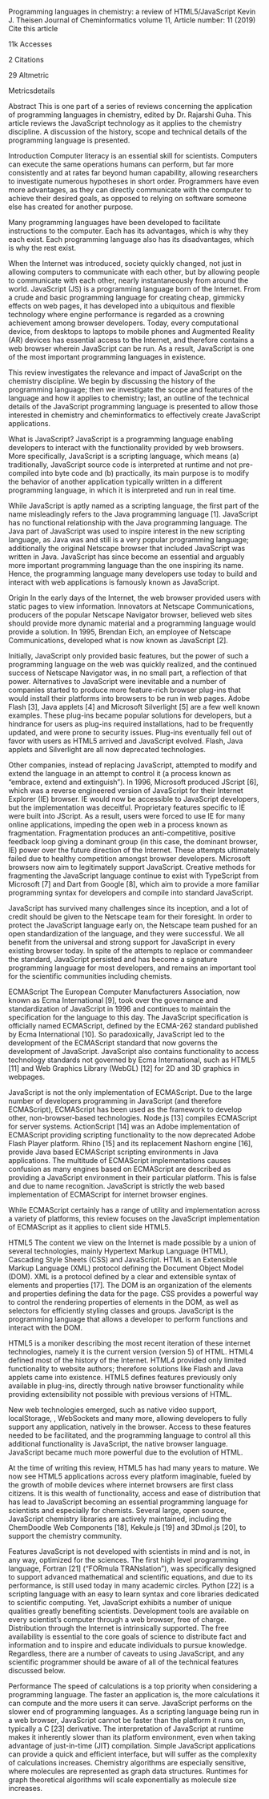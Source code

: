 Programming languages in chemistry: a review of HTML5/JavaScript
Kevin J. Theisen 
Journal of Cheminformatics volume 11, Article number: 11 (2019) Cite this article

11k Accesses

2 Citations

29 Altmetric

Metricsdetails

Abstract
This is one part of a series of reviews concerning the application of programming languages in chemistry, edited by Dr. Rajarshi Guha. This article reviews the JavaScript technology as it applies to the chemistry discipline. A discussion of the history, scope and technical details of the programming language is presented.

Introduction
Computer literacy is an essential skill for scientists. Computers can execute the same operations humans can perform, but far more consistently and at rates far beyond human capability, allowing researchers to investigate numerous hypotheses in short order. Programmers have even more advantages, as they can directly communicate with the computer to achieve their desired goals, as opposed to relying on software someone else has created for another purpose.

Many programming languages have been developed to facilitate instructions to the computer. Each has its advantages, which is why they each exist. Each programming language also has its disadvantages, which is why the rest exist.

When the Internet was introduced, society quickly changed, not just in allowing computers to communicate with each other, but by allowing people to communicate with each other, nearly instantaneously from around the world. JavaScript (JS) is a programming language born of the Internet. From a crude and basic programming language for creating cheap, gimmicky effects on web pages, it has developed into a ubiquitous and flexible technology where engine performance is regarded as a crowning achievement among browser developers. Today, every computational device, from desktops to laptops to mobile phones and Augmented Reality (AR) devices has essential access to the Internet, and therefore contains a web browser wherein JavaScript can be run. As a result, JavaScript is one of the most important programming languages in existence.

This review investigates the relevance and impact of JavaScript on the chemistry discipline. We begin by discussing the history of the programming language; then we investigate the scope and features of the language and how it applies to chemistry; last, an outline of the technical details of the JavaScript programming language is presented to allow those interested in chemistry and cheminformatics to effectively create JavaScript applications.

What is JavaScript?
JavaScript is a programming language enabling developers to interact with the functionality provided by web browsers. More specifically, JavaScript is a scripting language, which means (a) traditionally, JavaScript source code is interpreted at runtime and not pre-compiled into byte code and (b) practically, its main purpose is to modify the behavior of another application typically written in a different programming language, in which it is interpreted and run in real time.

While JavaScript is aptly named as a scripting language, the first part of the name misleadingly refers to the Java programming language [1]. JavaScript has no functional relationship with the Java programming language. The Java part of JavaScript was used to inspire interest in the new scripting language, as Java was and still is a very popular programming language; additionally the original Netscape browser that included JavaScript was written in Java. JavaScript has since become an essential and arguably more important programming language than the one inspiring its name. Hence, the programming language many developers use today to build and interact with web applications is famously known as JavaScript.

Origin
In the early days of the Internet, the web browser provided users with static pages to view information. Innovators at Netscape Communications, producers of the popular Netscape Navigator browser, believed web sites should provide more dynamic material and a programming language would provide a solution. In 1995, Brendan Eich, an employee of Netscape Communications, developed what is now known as JavaScript [2].

Initially, JavaScript only provided basic features, but the power of such a programming language on the web was quickly realized, and the continued success of Netscape Navigator was, in no small part, a reflection of that power. Alternatives to JavaScript were inevitable and a number of companies started to produce more feature-rich browser plug-ins that would install their platforms into browsers to be run in web pages. Adobe Flash [3], Java applets [4] and Microsoft Silverlight [5] are a few well known examples. These plug-ins became popular solutions for developers, but a hindrance for users as plug-ins required installations, had to be frequently updated, and were prone to security issues. Plug-ins eventually fell out of favor with users as HTML5 arrived and JavaScript evolved. Flash, Java applets and Silverlight are all now deprecated technologies.

Other companies, instead of replacing JavaScript, attempted to modify and extend the language in an attempt to control it (a process known as “embrace, extend and extinguish”). In 1996, Microsoft produced JScript [6], which was a reverse engineered version of JavaScript for their Internet Explorer (IE) browser. IE would now be accessible to JavaScript developers, but the implementation was deceitful. Proprietary features specific to IE were built into JScript. As a result, users were forced to use IE for many online applications, impeding the open web in a process known as fragmentation. Fragmentation produces an anti-competitive, positive feedback loop giving a dominant group (in this case, the dominant browser, IE) power over the future direction of the Internet. These attempts ultimately failed due to healthy competition amongst browser developers. Microsoft browsers now aim to legitimately support JavaScript. Creative methods for fragmenting the JavaScript language continue to exist with TypeScript from Microsoft [7] and Dart from Google [8], which aim to provide a more familiar programming syntax for developers and compile into standard JavaScript.

JavaScript has survived many challenges since its inception, and a lot of credit should be given to the Netscape team for their foresight. In order to protect the JavaScript language early on, the Netscape team pushed for an open standardization of the language, and they were successful. We all benefit from the universal and strong support for JavaScript in every existing browser today. In spite of the attempts to replace or commandeer the standard, JavaScript persisted and has become a signature programming language for most developers, and remains an important tool for the scientific communities including chemists.

ECMAScript
The European Computer Manufacturers Association, now known as Ecma International [9], took over the governance and standardization of JavaScript in 1996 and continues to maintain the specification for the language to this day. The JavaScript specification is officially named ECMAScript, defined by the ECMA-262 standard published by Ecma International [10]. So paradoxically, JavaScript led to the development of the ECMAScript standard that now governs the development of JavaScript. JavaScript also contains functionality to access technology standards not governed by Ecma International, such as HTML5 <canvas> [11] and Web Graphics Library (WebGL) [12] for 2D and 3D graphics in webpages.

JavaScript is not the only implementation of ECMAScript. Due to the large number of developers programming in JavaScript (and therefore ECMAScript), ECMAScript has been used as the framework to develop other, non-browser-based technologies. Node.js [13] compiles ECMAScript for server systems. ActionScript [14] was an Adobe implementation of ECMAScript providing scripting functionality to the now deprecated Adobe Flash Player platform. Rhino [15] and its replacement Nashorn engine [16], provide Java based ECMAScript scripting environments in Java applications. The multitude of ECMAScript implementations causes confusion as many engines based on ECMAScript are described as providing a JavaScript environment in their particular platform. This is false and due to name recognition. JavaScript is strictly the web based implementation of ECMAScript for internet browser engines.

While ECMAScript certainly has a range of utility and implementation across a variety of platforms, this review focuses on the JavaScript implementation of ECMAScript as it applies to client side HTML5.

HTML5
The content we view on the Internet is made possible by a union of several technologies, mainly Hypertext Markup Language (HTML), Cascading Style Sheets (CSS) and JavaScript. HTML is an Extensible Markup Language (XML) protocol defining the Document Object Model (DOM). XML is a protocol defined by a clear and extensible syntax of elements and properties [17]. The DOM is an organization of the elements and properties defining the data for the page. CSS provides a powerful way to control the rendering properties of elements in the DOM, as well as selectors for efficiently styling classes and groups. JavaScript is the programming language that allows a developer to perform functions and interact with the DOM.

HTML5 is a moniker describing the most recent iteration of these internet technologies, namely it is the current version (version 5) of HTML. HTML4 defined most of the history of the Internet. HTML4 provided only limited functionality to website authors; therefore solutions like Flash and Java applets came into existence. HTML5 defines features previously only available in plug-ins, directly through native browser functionality while providing extensibility not possible with previous versions of HTML.

New web technologies emerged, such as native video support, localStorage, <canvas>, WebSockets and many more, allowing developers to fully support any application, natively in the browser. Access to these features needed to be facilitated, and the programming language to control all this additional functionality is JavaScript, the native browser language. JavaScript became much more powerful due to the evolution of HTML.

At the time of writing this review, HTML5 has had many years to mature. We now see HTML5 applications across every platform imaginable, fueled by the growth of mobile devices where internet browsers are first class citizens. It is this wealth of functionality, access and ease of distribution that has lead to JavaScript becoming an essential programming language for scientists and especially for chemists. Several large, open source, JavaScript chemistry libraries are actively maintained, including the ChemDoodle Web Components [18], Kekule.js [19] and 3Dmol.js [20], to support the chemistry community.

Features
JavaScript is not developed with scientists in mind and is not, in any way, optimized for the sciences. The first high level programming language, Fortran [21] (“FORmula TRANslation”), was specifically designed to support advanced mathematical and scientific equations, and due to its performance, is still used today in many academic circles. Python [22] is a scripting language with an easy to learn syntax and core libraries dedicated to scientific computing. Yet, JavaScript exhibits a number of unique qualities greatly benefiting scientists. Development tools are available on every scientist’s computer through a web browser, free of charge. Distribution through the Internet is intrinsically supported. The free availability is essential to the core goals of science to distribute fact and information and to inspire and educate individuals to pursue knowledge. Regardless, there are a number of caveats to using JavaScript, and any scientific programmer should be aware of all of the technical features discussed below.

Performance
The speed of calculations is a top priority when considering a programming language. The faster an application is, the more calculations it can compute and the more users it can serve. JavaScript performs on the slower end of programming languages. As a scripting language being run in a web browser, JavaScript cannot be faster than the platform it runs on, typically a C [23] derivative. The interpretation of JavaScript at runtime makes it inherently slower than its platform environment, even when taking advantage of just-in-time (JIT) compilation. Simple JavaScript applications can provide a quick and efficient interface, but will suffer as the complexity of calculations increases. Chemistry algorithms are especially sensitive, where molecules are represented as graph data structures. Runtimes for graph theoretical algorithms will scale exponentially as molecule size increases.